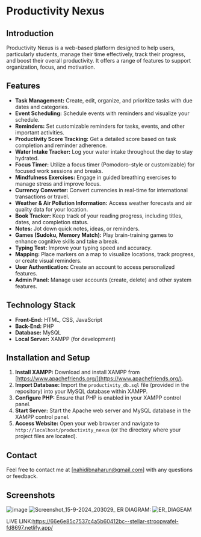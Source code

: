 # Productivity Nexus

## Introduction

Productivity Nexus is a web-based platform designed to help users, particularly students, manage their time effectively, track their progress, and boost their overall productivity. It offers a range of features to support organization, focus, and motivation. 

## Features

* **Task Management:** Create, edit, organize, and prioritize tasks with due dates and categories.
* **Event Scheduling:** Schedule events with reminders and visualize your schedule.
* **Reminders:**  Set customizable reminders for tasks, events, and other important activities.
* **Productivity Score Tracking:** Get a detailed score based on task completion and reminder adherence.
* **Water Intake Tracker:** Log your water intake throughout the day to stay hydrated.
* **Focus Timer:** Utilize a focus timer (Pomodoro-style or customizable) for focused work sessions and breaks.
* **Mindfulness Exercises:** Engage in guided breathing exercises to manage stress and improve focus.
* **Currency Converter:**  Convert currencies in real-time for international transactions or travel.
* **Weather & Air Pollution Information:** Access weather forecasts and air quality data for your location.
* **Book Tracker:**  Keep track of your reading progress, including titles, dates, and completion status.
* **Notes:** Jot down quick notes, ideas, or reminders.
* **Games (Sudoku, Memory Match):**  Play brain-training games to enhance cognitive skills and take a break.
* **Typing Test:**  Improve your typing speed and accuracy.
* **Mapping:**  Place markers on a map to visualize locations, track progress, or create visual reminders.
* **User Authentication:** Create an account to access personalized features.
* **Admin Panel:** Manage user accounts (create, delete) and other system features.

## Technology Stack

* **Front-End:** HTML, CSS, JavaScript
* **Back-End:** PHP
* **Database:** MySQL
* **Local Server:** XAMPP (for development)

## Installation and Setup

1. **Install XAMPP:** Download and install XAMPP from [https://www.apachefriends.org/](https://www.apachefriends.org/).
2. **Import Database:**  Import the `productivity_db.sql` file (provided in the repository) into your MySQL database within XAMPP.
3. **Configure PHP:** Ensure that PHP is enabled in your XAMPP control panel.
4. **Start Server:** Start the Apache web server and MySQL database in the XAMPP control panel.
5. **Access Website:**  Open your web browser and navigate to `http://localhost/productivity_nexus` (or the directory where your project files are located).



## Contact

Feel free to contact me at [nahidibnaharun@gmail.com] with any questions or feedback.

## Screenshots

![image](https://github.com/user-attachments/assets/5cbedac1-520b-4739-9980-bf620862f37f)
![Screenshot_15-9-2024_203029_](https://github.com/user-attachments/assets/fd77d993-7250-458e-a307-1f658f68b780)
ER DIAGRAM:
![ER_DIAGEAM](https://github.com/user-attachments/assets/857b2f99-a909-440e-a5b0-cef7800d8d1d)


LIVE LINK:https://66e6e85c7537c4a5b60412bc--stellar-stroopwafel-fd8697.netlify.app/
